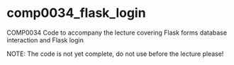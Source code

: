 # comp0034_flask_login
COMP0034 Code to accompany the lecture covering Flask forms database interaction and Flask login

NOTE: The code is not yet complete, do not use before the lecture please!
